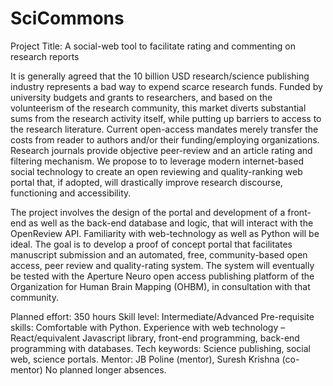 # SciCommons

Project Title: A social-web tool to facilitate rating and commenting on research reports
 
It is generally agreed that the 10 billion USD research/science publishing industry represents a bad way to expend scarce research funds. Funded by university budgets and grants to researchers, and based on the volunteerism of the research community, this market diverts substantial sums from the research activity itself, while putting up barriers to access to the research literature. Current open-access mandates merely transfer the costs from reader to authors and/or their funding/employing organizations. Research journals provide objective peer-review and an article rating and filtering mechanism. We propose to to leverage modern internet-based social technology to create an open reviewing and quality-ranking web portal that, if adopted, will drastically improve research discourse, functioning and accessibility.
 
The project involves the design of the portal and development of a front-end as well as the back-end database and logic, that will interact with the OpenReview API. Familiarity with web-technology as well as Python will be ideal. The goal is to develop a proof of concept portal that facilitates manuscript submission and an automated, free, community-based open access, peer review and quality-rating system. The system will eventually be tested with the Aperture Neuro open access publishing platform of the Organization for Human Brain Mapping (OHBM), in consultation with that community.
 
Planned effort: 350 hours 
Skill level: Intermediate/Advanced
Pre-requisite skills: Comfortable with Python. Experience with web technology – React/equivalent Javascript library, front-end programming, back-end programming with databases.
Tech keywords: Science publishing, social web, science portals.
Mentor: JB Poline (mentor), Suresh Krishna (co-mentor)
No planned longer absences.
